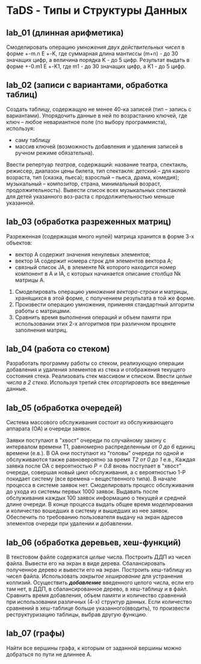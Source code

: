 # TaDS - Типы и Структуры Данных

## lab_01 (длинная арифметика)

Смоделировать операцию _умножения двух действительных чисел_ в форме +\-m.n Е +\-K, где суммарная длина мантиссы (m+n) - до 30 значащих цифр, а величина порядка K - до 5 цифр. Результат выдать в форме +\-0.m1 Е +\-K1, где m1 - до 30 значащих цифр, а K1 - до 5 цифр.

## lab_02 (записи с вариантами, обработка таблиц)

Создать таблицу, содержащую не менее 40-ка записей (тип – запись с вариантами). Упорядочить данные в ней по возрастанию ключей, где ключ – любое невариантное поле (по выбору программиста), используя:
 - саму таблицу
 - массив ключей
(возможность добавления и удаления записей в ручном режиме обязательна).

Ввести репертуар _театров_, содержащий: название театра, спектакль, режиссер, диапазон цены билета, тип спектакля: детский – для какого возраста, тип (сказка, пьеса); взрослый – пьеса, драма, комедия); музыкальный – композитор, страна, минимальный возраст, продолжительность). Вывести список всех музыкальных спектаклей для детей указанного воз-раста с продолжительностью меньше указанной.


## lab_03 (обработка разреженных матриц)

Разреженная (содержащая много нулей) матрица хранится в форме 3-х объектов:
 - вектор A содержит значения ненулевых элементов;
 - вектор IA содержит номера _строк_ для элементов вектора A;
 - связный список JA, в элементе Nk которого находится номер компонент
в A и IA, с которых начинается описание _столбца_ Nk матрицы A.
1. Смоделировать операцию _умножения вектора-строки_ и матрицы, хранящихся в этой форме, с получением результата в той же форме. 
2. Произвести операцию умножения, применяя стандартный алгоритм работы с матрицами. 
3. Сравнить время выполнения операций и объем памяти при использовании этих 2-х алгоритмов при различном проценте заполнения матриц. 


## lab_04 (работа со стеком)

Разработать программу работы со стеком, реализующую операции добавления и удаления элементов из стека и отображения текущего состояния стека. Реализовать стек массивом и списком.
Ввести _целые числа в 2 стека_. Используя третий стек _отсортировать_ все введенные данные.


## lab_05 (обработка очередей)

Система массового обслуживания состоит из обслуживающего аппарата (ОА) и очереди заявок.

Заявки поступают в "хвост" очереди по случайному закону с интервалом времени Т1, равномерно распределенным от _0 до 6_ единиц времени (е.в.). В ОА они поступают из "головы" очереди по одной и обслуживаются также равновероятно за время _Т2 от 0 до 1_ е.в., Каждая заявка после ОА с вероятностью _Р = 0.8_ вновь поступает в "хвост" очереди, совершая новый цикл обслуживания, а с вероятностью 1-Р покидает систему (все времена – вещественного типа). В начале процесса в системе заявок нет.
Смоделировать процесс обслуживания до ухода из системы первых 1000 заявок. Выдавать после обслуживания каждых 100 заявок информацию о текущей и средней длине очереди. В конце процесса выдать общее время моделирования и количество вошедших в систему и вышедших из нее заявок. Обеспечить по требованию пользователя выдачу на экран адресов элементов очереди при удалении и добавлении.


## lab_06 (обработка деревьев, хеш-функций)

В текстовом файле содержатся _целые_ числа. Построить ДДП из чисел файла. Вывести его на экран в виде дерева. Сбалансировать полученное дерево и вывести его на экран. Построить хеш-таблицу из чисел файла. Использовать _закрытое хеширование_ для устранения коллизий. Осуществить ***добавление*** введенного целого числа, если его там нет, в ДДП, в сбалансированное дерево, в хеш-таблицу и в файл. Сравнить время добавления, объем памяти и количество сравнений при использовании различных (4-х) структур данных. Если количество сравнений в хеш-таблице больше указанного(вводить), то произвести реструктуризацию таблицы, выбрав другую функцию.


## lab_07 (графы)

Найти все вершины графа, к которым от заданной вершины можно добраться по пути не длиннее А.
